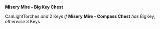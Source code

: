 ﻿**Misery Mire - Big Key Chest**

CanLightTorches *and* 2 Keys *if* **Misery Mire - Compass Chest** *has* BigKey, *otherwise* 3 Keys
